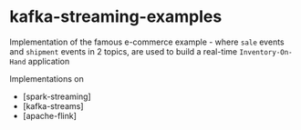 # kafka-streaming-examples

Implementation of the famous e-commerce example - where `sale` events and `shipment` events in 2 topics,
are used to build a real-time `Inventory-On-Hand` application 

Implementations on 

* [spark-streaming] 
* [kafka-streams] 
* [apache-flink]
